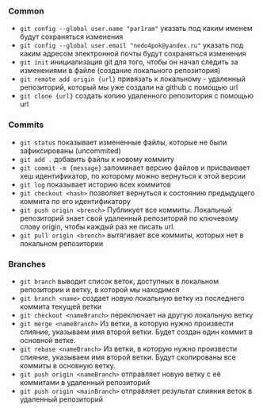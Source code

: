 ### Common
- `git config --global user.name "par1ram"` указать под каким именем будут сохраняться изменения
- `git config --global user.email "nedo4pok@yandex.ru"` указать под каким адресом электронной почты будут сохраняться изменения
- `git init` инициализация git для того, чтобы он начал следить за изменениями в файле (создание локального репозитория)
- `git remote add origin {url}` привязать к локальному - удаленный репозиторий, который мы уже создали на github c помощью url
- `git clone {url}` создать копию удаленного репозитория с помощью url

### Commits
- `git status` показывает измененные файлы, которые не были зафиксированы (uncommited)
- `git add .` добавить файлы к новому коммиту
- `git commit -m {message}` запоминает версию файлов и присваивает хеш идентификатор, по которому можно вернуться к этой версии
- `git log` показывает историю всех коммитов
- `git checkout <hash>` позволяет вернуться к состоянию предыдущего коммита по его идентификатору
- `git push origin <brench>` Публикует все коммиты. Локальный репозиторий знает свой удаленный репозиторий по ключевому слову origin, чтобы каждый раз не писать url.
- `git pull origin <brench>` вытягивает все коммиты, которых нет в локальном репозитории

### Branches
- `git branch` выводит список веток, доступных в локальном репозитории и ветку, в которой мы находимся
- `git branch <name>` создает новую локальную ветку из последнего коммита текущей ветки
- `git checkout <nameBranch>` переключает на другую локальную ветку
- `git merge <nameBranch>` Из ветки, в которую нужно произвести слияние, указываем имя второй ветки. Будет создан один коммит в основной ветке.
- `git rebase <nameBranch>` Из ветки, в которую нужно произвести слияние, указываем имя второй ветки. Будут скопированы все коммиты в основную ветку.
- `git push origin <nameBranch>` отправляет новую ветку с её коммитами в удаленный репозиторий
- `git push origin <mainBranch>` отправляет результат слияния веток в удаленный репозиторий